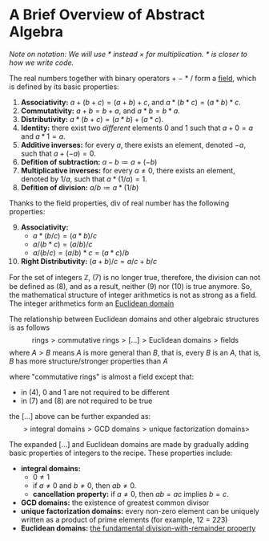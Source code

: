 <!--
 * SPDX-FileCopyrightText: Copyright (c) 2023-present NVIDIA CORPORATION & AFFILIATES.
 * All rights reserved.
 * SPDX-License-Identifier: BSD-3-Clause
-->

# A Brief Overview of Abstract Algebra

*Note on notation: We will use $*$ instead $\times$ for multiplication. $*$ is closer to how we write code.*

The real numbers together with binary operators $+$ $-$ $*$ $/$ form a [field](https://en.wikipedia.org/wiki/Field_(mathematics)),
which is defined by its basic properties:

1. **Associativity:** $a + (b + c) = (a + b) + c$, and $a * (b * c) = (a * b) * c$.
2. **Commutativity:** $a + b = b + a$, and $a * b = b * a$.
3. **Distributivity:** $a * (b + c) = (a * b) + (a * c)$.
4. **Identity:** there exist two *different* elements $0$ and $1$ such that $a + 0 = a$ and $a * 1 = a$.
5. **Additive inverses:** for every $a$, there exists an element, denoted $-a$, such that $a + (-a) = 0$.
6. **Defition of subtraction:** $a - b \coloneqq a + (-b)$
7. **Multiplicative inverses:** for every $a \neq 0$, there exists an element, denoted by $1/a$, such that $a * (1/a) = 1$.
8. **Defition of division:** $a / b \coloneqq a * (1/b)$

Thanks to the field properties, div of real number has the following properties:

9. **Associativity:**
   - $a*(b/c) = (a*b)/c$
   - $a/(b*c) = (a/b)/c$
   - $a/(b/c) = (a/b)*c = (a*c)/b$
10. **Right Distributivity:** $(a+b)/c = a/c + b/c$

For the set of integers $\mathbb{Z}$, (7) is no longer true, therefore,
the division can not be defined as (8), and as a result, neither (9) nor (10) is true anymore.
So, the mathematical structure of integer arithmetics is not as strong as a field.
The integer arithmetics form an [Euclidean domain](https://en.wikipedia.org/wiki/Euclidean_domain)

The relationship between Euclidean domains and other algebraic structures is as follows
$$\text{rings} > \text{commutative rings} > \text{[...]} > \text{Euclidean domains} > \text{fields}$$
where $A > B$ means $A$ is more general than $B$, that is, every $B$ is an $A$,
that is, $B$ has more structure/stronger properties than $A$

where "commutative rings" is almost a field except that:
- in (4), $0$ and $1$ are not required to be different
- in (7) and (8) are not required to be true

the [...] above can be further expanded as:
$$> \text{integral domains} > \text{GCD domains} > \text{unique factorization domains} >$$

The expanded [...] and Euclidean domains are made by gradually adding basic
properties of integers to the recipe. These properties include:
- **integral domains:**
  - $0 \neq 1$
  - if $a \neq 0$ and $b \neq 0$, then $ab \neq 0$.
  - **cancellation property:** if $a \neq 0$, then $ab=ac$ implies $b=c$.
- **GCD domains:** the existence of greatest common divisor
- **unique factorization domains:** every non-zero element can be uniquely written as a product of prime elements (for example, 12 = 2*2*3)
- **Euclidean domains:** [the fundamental division-with-remainder property](integer-division.md)